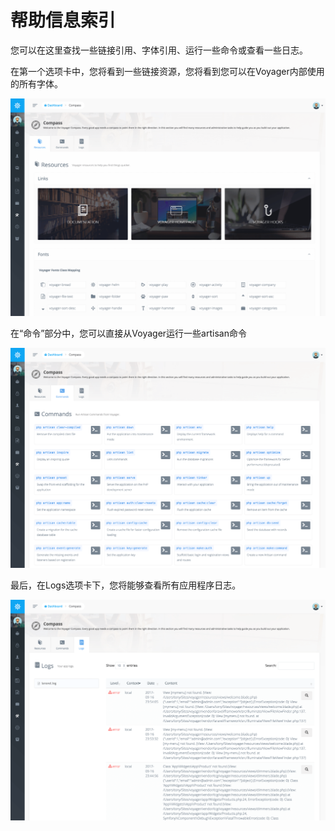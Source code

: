 # 帮助信息索引

您可以在这里查找一些链接引用、字体引用、运行一些命令或查看一些日志。

在第一个选项卡中，您将看到一些链接资源，您将看到您可以在Voyager内部使用的所有字体。

![](../.gitbook/assets/compass_1.png)

在“命令”部分中，您可以直接从Voyager运行一些artisan命令

![](../.gitbook/assets/compass_2.png)

最后，在Logs选项卡下，您将能够查看所有应用程序日志。

![](../.gitbook/assets/compass_3.png)

